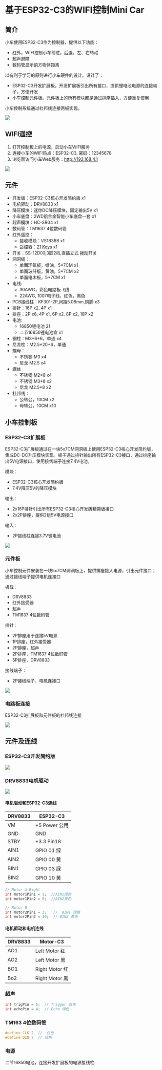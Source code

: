 # 基于ESP32-C3的WIFI控制Mini Car

## 简介

小车使用ESP32-C3作为控制器，提供以下功能：

* 红外，WIFI控制小车前进，后退，左、右转动
* 超声避障
* 数码管显示前方物体距离

以有利于学习的原则进行小车硬件的设计。设计了：

* ESP32-C3开发扩展板。开发扩展板引出所有接口，提供锂电池电源的连接端子，方便开发
* 小车控制元件板。元件板上的所有模块都是通过排座插入，方便重复使用

小车控制系统通过杜邦线连接两板实现。

![](img/mini_car.jpg)

## WIFI遥控

1. 打开控制板上的电源，启动小车WIFI服务
2. 连接小车的WIFI热点：ESP32-C3,  密码：12345678
3. 浏览器访问小车Web服务：http://192.168.4.1

![](img/web.jpg)

## 元件

* 开发版：ESP32-C3核心开发简约版 x1
* 电机驱动：DRV8833 x1
* 降压模块：迷你DC降压模块，固定输出5V x1
* 小车底盘：2WD铝合金智能小车底盘一套 x1
* 超声模块：HC-SR04 x1
* 数码管：TM1637 4位数码管
* 红外遥控：
  * 接收模块：VS1838B x1
  * 遥控器：[21 Keys](https://hobbycomponents.com/wired-wireless/464-low-profile-21-button-infrared-ir-remote)  x1
* 开关：SS-12D00,3脚2档,直插立式 拨动开关
* 洞洞板： 
    * 单面环氧板，绿油，5*7CM x1
    * 单面玻纤版，黄油，5*7CM x2
    * 单面电木板，5*7CM x1
* 电线:  
   * 30AWG，彩色电路板飞线
   * 22AWG, 1007电子线，红色，黑色
* PCB接线柱：KF301-2P,间距5.08mm,铜脚 x3
* 排针：16P  x2, 4P x1
* 排座：2P x6, 4P x1, 6P x2, 8P x2,  16P x2
* 电池:
   * 16850锂电池 21
   * 二节16850锂电池盒 x1
* 铜柱：M3*6+6，单通 x4
* 尼龙柱：M2.5*20+6，单通
* 螺母：
  * 不锈钢 M3  x4 
  *  尼龙 M2.5 x4
* 螺丝
  * 不锈钢 M2*8 x4
  * 不锈钢 M3*8 x2
  * 尼龙 M2.5*8 x2
* 杜邦线：
  * 公转公，10CM x2
  * 母转公，10CM x10

## 小车控制板

### ESP32-C3扩展板

ESP32-C3扩展板通过在一块5x7CM洞洞板上使用ESP32-C3核心开发简约版，集成DC-DC升压模块实现。板子通过排针输出所有ESP32-C3接口，通过排座输出5V电源接口，使用接线端子连接7.4V电池。

模块：
 * ESP32-C3核心开发简约版
 * 7.4V降压5V的降压模块

输出：
  * 2x16P排针引出所有ESP32-C3核心开发版精简版接口
  * 2x2P排座，提供2组5V电源接口 

输入：
  * 2P接线柱连接3.7V锂电池

 ![](img/minicar_board_esp32_c3.jpg)   

### 元件板

小车控制元件安装在一块5x7CM洞洞板上，提供排座接入电源，引出元件接口；通过接线端子提供电机连接口

板载：
  * DRV8833
  * 红外接受器
  * 超声
  * TM1637 4位数码管

排针：
  * 2P排座用于连接5V电源
  * 1P排座，红外接受器
  * 2P排座，超声
  * 2P排座，TM1637 4位数码管
  * 5P排座，DRV8833

接线端子：
  * 2P接线端子，电机连接口

![](img/minicar_board_components.jpg)   

### 电路板连接

ESP32-C3扩展板和元件板的杜邦线连接

![](img/minicar_layout.jpg)

## 元件及连线

### ESP32-C3开发简约版

![](img/esp32-c3.jpg)

### DRV8833电机驱动

![](img/DRV8833_Pinout.jpg)

#### 电机驱动和ESP32-C3连线

| DRV8833      |  ESP32-C3       |  
|--------------|-----------------|
| VM           |  +5 Power  公用 |  
| GND          |  GND            | 
| STBY         |  +3.3  Pin18    |
| AIN1         |  GPIO 01 绿     | 
| AIN2         |  GPIO 00 黄     |
| BIN1         |  GPIO 03  绿    |
| BIN2         |  GPIO 10 黄     |

```c
// Motor A Right
int motor1Pin1 = 1;  //AIN1绿色
int motor1Pin2 = 0;  //AIN2黄色

// Motor B
int motor2Pin1 = 3;   //  BIN1 绿色
int motor2Pin2 = 10;  // BIN2 黄色
```

#### 电机驱动和电机连线

| DRV8833    |  Motor-C3       |  
|------------|-----------------|
| AO1        |  Left Motor 红  | 
| AO2        |  Left Motor 黑  |
| BO1        |  Right Motor 红 |
| Bo2        |  Right Motor 黑 |

### 超声

```c
int trigPin = 5;  // Trigger 白色
int echoPin = 4;  // Echo 绿色
```

### TM163 4位数码管

```c
#define CLK 2  //  白色
#define DIO 7  // 绿色
```

### 电源

二节16850电池，连接开发扩展板的电源接线柱


                        

